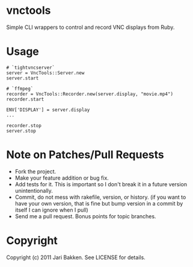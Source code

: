 vnctools
==========

Simple CLI wrappers to control and record VNC displays from Ruby.

Usage
=============

    # `tightvncserver`
    server = VncTools::Server.new
    server.start

    # `ffmpeg`
    recorder = VncTools::Recorder.new(server.display, "movie.mp4")
    recorder.start
    
    ENV['DISPLAY'] = server.display
    ...
    
    recorder.stop
    server.stop


Note on Patches/Pull Requests
=============================

* Fork the project.
* Make your feature addition or bug fix.
* Add tests for it. This is important so I don't break it in a
  future version unintentionally.
* Commit, do not mess with rakefile, version, or history.
  (if you want to have your own version, that is fine but bump version in a commit by itself I can ignore when I pull)
* Send me a pull request. Bonus points for topic branches.

Copyright
=========

Copyright (c) 2011 Jari Bakken. See LICENSE for details.

